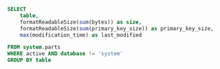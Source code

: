 ```sql tables
SELECT
    table,
    formatReadableSize(sum(bytes)) as size,
    formatReadableSize(sum(primary_key_size)) as primary_key_size,
    max(modification_time) as last_modified

FROM system.parts
WHERE active AND database != 'system'
GROUP BY table
```


<DataTable value={tables} searchValue="table">
    <Column field="table" header="Table name"></Column>
    <Column field="size" header="Size"></Column>
</DataTable>
